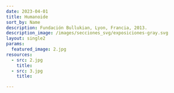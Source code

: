```yaml
---
date: 2023-04-01
title: Humanoide
sort_by: Name
description: Fundación Bullukian, Lyon, Francia, 2013.
description_image: /images/secciones_svg/exposiciones-gray.svg
layout: single2
params:
  featured_image: 2.jpg
resources:
  - src: 2.jpg
    title: 
  - src: 3.jpg
    title:

---
```


